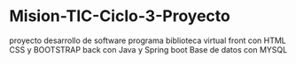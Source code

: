 # Mision-TIC-Ciclo-3-Proyecto
proyecto desarrollo de software programa biblioteca virtual
front con HTML CSS y BOOTSTRAP
back con Java y Spring boot
Base de datos con MYSQL